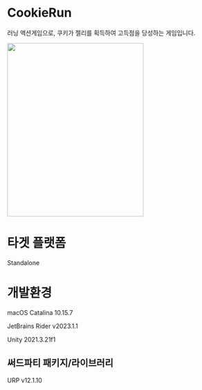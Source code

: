 # CookieRun

러닝 액션게임으로, 쿠키가 젤리를 획득하여 고득점을 당성하는 게임입니다.

<img src="https://github.com/KIA-PROGRAMMING-38/CookieRun/assets/120005259/bfbc71e8-2849-49e4-a268-af0180362d2f"  width="315" height="400"/>

# 타겟 플랫폼
Standalone

# 개발환경
macOS Catalina 10.15.7

JetBrains Rider v2023.1.1

Unity 2021.3.21f1

## 써드파티 패키지/라이브러리
URP v12.1.10
